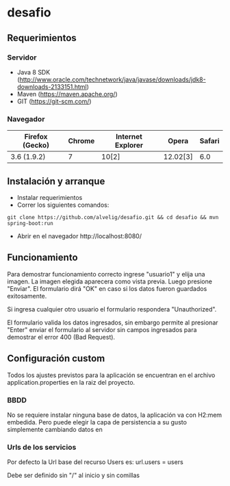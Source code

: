 # desafio

## Requerimientos

### Servidor
* Java 8 SDK (http://www.oracle.com/technetwork/java/javase/downloads/jdk8-downloads-2133151.html)
* Maven (https://maven.apache.org/)
* GIT (https://git-scm.com/)

### Navegador

 Firefox (Gecko)   | Chrome	| Internet Explorer	| Opera     | Safari
 ----------------- | ------ | ----------------- | --------- | ------
 3.6 (1.9.2)       | 	7	|   10[2]	        | 12.02[3]  |	6.0


## Instalación y arranque

* Instalar requerimientos
* Correr los siguientes comandos:
```
git clone https://github.com/alvelig/desafio.git && cd desafio && mvn spring-boot:run
```
* Abrir en el navegador http://localhost:8080/

## Funcionamiento

Para demostrar funcionamiento correcto ingrese "usuario1" y elija una imagen. La imagen elegida aparecera como vista previa.
Luego presione "Enviar". El formulario dirá "OK" en caso si los datos fueron guardados exitosamente.

Si ingresa cualquier otro usuario el formulario respondera "Unauthorized".

El formulario valida los datos ingresados, sin embargo permite al presionar "Enter" enviar el formulario al servidor sin campos ingresados para demostrar el error 400 (Bad Request).


## Configuración custom

Todos los ajustes previstos para la aplicación se encuentran en el archivo application.properties en la raiz del proyecto.

### BBDD

No se requiere instalar ninguna base de datos, la aplicación va con H2:mem embedida.
Pero puede elegir la capa de persistencia a su gusto simplemente cambiando datos en

### Urls de los servicios

Por defecto la Url base del recurso Users es:
url.users = users

Debe ser definido sin "/" al inicio y sin comillas



